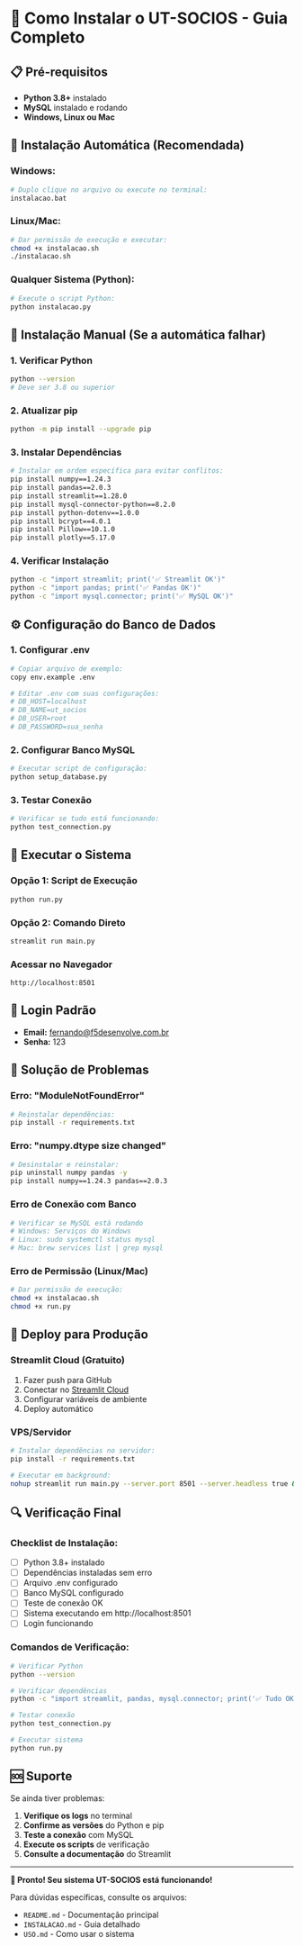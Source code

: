 # 🚀 **Como Instalar o UT-SOCIOS - Guia Completo**

## 📋 **Pré-requisitos**

- **Python 3.8+** instalado
- **MySQL** instalado e rodando
- **Windows, Linux ou Mac**

## 🎯 **Instalação Automática (Recomendada)**

### **Windows:**
```bash
# Duplo clique no arquivo ou execute no terminal:
instalacao.bat
```

### **Linux/Mac:**
```bash
# Dar permissão de execução e executar:
chmod +x instalacao.sh
./instalacao.sh
```

### **Qualquer Sistema (Python):**
```bash
# Execute o script Python:
python instalacao.py
```

## 🔧 **Instalação Manual (Se a automática falhar)**

### **1. Verificar Python**
```bash
python --version
# Deve ser 3.8 ou superior
```

### **2. Atualizar pip**
```bash
python -m pip install --upgrade pip
```

### **3. Instalar Dependências**
```bash
# Instalar em ordem específica para evitar conflitos:
pip install numpy==1.24.3
pip install pandas==2.0.3
pip install streamlit==1.28.0
pip install mysql-connector-python==8.2.0
pip install python-dotenv==1.0.0
pip install bcrypt==4.0.1
pip install Pillow==10.1.0
pip install plotly==5.17.0
```

### **4. Verificar Instalação**
```bash
python -c "import streamlit; print('✅ Streamlit OK')"
python -c "import pandas; print('✅ Pandas OK')"
python -c "import mysql.connector; print('✅ MySQL OK')"
```

## ⚙️ **Configuração do Banco de Dados**

### **1. Configurar .env**
```bash
# Copiar arquivo de exemplo:
copy env.example .env

# Editar .env com suas configurações:
# DB_HOST=localhost
# DB_NAME=ut_socios
# DB_USER=root
# DB_PASSWORD=sua_senha
```

### **2. Configurar Banco MySQL**
```bash
# Executar script de configuração:
python setup_database.py
```

### **3. Testar Conexão**
```bash
# Verificar se tudo está funcionando:
python test_connection.py
```

## 🚀 **Executar o Sistema**

### **Opção 1: Script de Execução**
```bash
python run.py
```

### **Opção 2: Comando Direto**
```bash
streamlit run main.py
```

### **Acessar no Navegador**
```
http://localhost:8501
```

## 🔐 **Login Padrão**

- **Email:** fernando@f5desenvolve.com.br
- **Senha:** 123

## 🐛 **Solução de Problemas**

### **Erro: "ModuleNotFoundError"**
```bash
# Reinstalar dependências:
pip install -r requirements.txt
```

### **Erro: "numpy.dtype size changed"**
```bash
# Desinstalar e reinstalar:
pip uninstall numpy pandas -y
pip install numpy==1.24.3 pandas==2.0.3
```

### **Erro de Conexão com Banco**
```bash
# Verificar se MySQL está rodando
# Windows: Serviços do Windows
# Linux: sudo systemctl status mysql
# Mac: brew services list | grep mysql
```

### **Erro de Permissão (Linux/Mac)**
```bash
# Dar permissão de execução:
chmod +x instalacao.sh
chmod +x run.py
```

## 📱 **Deploy para Produção**

### **Streamlit Cloud (Gratuito)**
1. Fazer push para GitHub
2. Conectar no [Streamlit Cloud](https://streamlit.io/cloud)
3. Configurar variáveis de ambiente
4. Deploy automático

### **VPS/Servidor**
```bash
# Instalar dependências no servidor:
pip install -r requirements.txt

# Executar em background:
nohup streamlit run main.py --server.port 8501 --server.headless true &
```

## 🔍 **Verificação Final**

### **Checklist de Instalação:**
- [ ] Python 3.8+ instalado
- [ ] Dependências instaladas sem erro
- [ ] Arquivo .env configurado
- [ ] Banco MySQL configurado
- [ ] Teste de conexão OK
- [ ] Sistema executando em http://localhost:8501
- [ ] Login funcionando

### **Comandos de Verificação:**
```bash
# Verificar Python
python --version

# Verificar dependências
python -c "import streamlit, pandas, mysql.connector; print('✅ Tudo OK')"

# Testar conexão
python test_connection.py

# Executar sistema
python run.py
```

## 🆘 **Suporte**

Se ainda tiver problemas:

1. **Verifique os logs** no terminal
2. **Confirme as versões** do Python e pip
3. **Teste a conexão** com MySQL
4. **Execute os scripts** de verificação
5. **Consulte a documentação** do Streamlit

---

**🎉 Pronto! Seu sistema UT-SOCIOS está funcionando!**

Para dúvidas específicas, consulte os arquivos:
- `README.md` - Documentação principal
- `INSTALACAO.md` - Guia detalhado
- `USO.md` - Como usar o sistema
